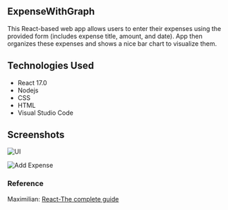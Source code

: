 ## ExpenseWithGraph
This React-based web app allows users to enter their expenses using the provided form (includes expense title, amount, and date). App then organizes these expenses and shows a nice bar chart to visualize them.

## Technologies Used
- React 17.0
- Nodejs
- CSS
- HTML
- Visual Studio Code

## Screenshots

![UI](https://user-images.githubusercontent.com/18711592/151718896-3d7fc66b-bbb4-4ed4-a2df-24306131cbc5.png)

![Add Expense](https://user-images.githubusercontent.com/18711592/151718784-9ab33195-31c0-4b1c-bb3c-35d6360e6385.png)


### Reference
Maximilian: [React-The complete guide](https://www.udemy.com/course/react-the-complete-guide-incl-redux/?utm_source=adwords&utm_medium=udemyads&utm_campaign=React_v.PROF_la.EN_cc.US_ti.7450&utm_content=deal4584&utm_term=_._ag_79286082406_._ad_532133511517_._kw__._de_c_._dm__._pl__._ti_dsa-774930034049_._li_9020213_._pd__._&matchtype=&gclid=Cj0KCQiAi9mPBhCJARIsAHchl1y-OchcaHvNhZC_mfx88QmtaIutuOPSMwhB_oFiB8uDyOOobPbaAAwaAom7EALw_wcB)
